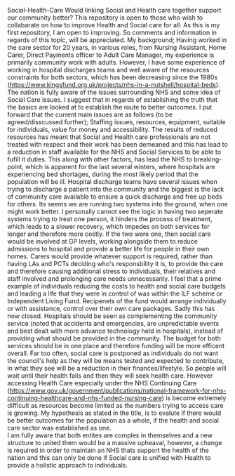  Social-Health-Care
Would linking Social and Health care together support our community better?
This repository is open to those who wish to collabarate on how to improve Health and Social care for all. As this is my first repository, I am open to improving. So comments and information in regards of this topic, will be appreciated.
My background; Having worked in the care sector for 20 years, in various roles, from Nursing Assistant, Home Carer, Direct Payments officer to Adult Care Manager, my experience is primarily community work with adults. However, I have some experience of working in hospital discharges teams and well aware of the resources constraints for both sectors, which has been decreasing since the 1980s (https://www.kingsfund.org.uk/projects/nhs-in-a-nutshell/hospital-beds). 
The nation is fully aware of the issues surrounding NHS and some idea of Social Care issues. I suggest that in regards of establishing the truth that the basics are looked at to establish the route to better outcomes. I put forward that the current main issues are as follows  (to be agreed/disscussed further); Staffing issues, resources, equipment, suitable for individuals, value for money and accessibility.
The results of reduced resources has meant that Social and Health care professionals are not treated with respect and their work has been demeaned and this has lead to a reduction in staff available for the NHS and Social Services to be able to fufill it duties. This along with other factors, has lead the NHS to breaking-point, which is apparent for the last several winters, where hospitals are experiencing bed shortages, during the most likely period that the population will be ill. Hospital discharge teams have several issues when trying to discharge a patient into the community and the biggest is the lack of community care available to ensure a quick discharge and free up beds for others. Its seems we are running two systems into the ground, when one might work better.
I personally cannot see the logic in having two seperate systems trying to treat one person, it hinders the process of treatment, which leads to a slower recovery, which impedes on both services for longer and therefore more costly. If the two were one, then social care would be involved at GP levels, working alongside them to reduce admissions to hospital and provide a better life for people in their own homes. Carers would provide whatever support is required, rather than having LAs and PCTs deciding who's responsbility it is, to provide the care and therefore causing additional stress to individuals, their relatives and staff involved and prolonging care needs unnecessarily. I feel that a prime example of individuals reducing the costs to health and social care budgets and leading a life that they were in control of was within the ILF scheme or Independent Living Fund. Recipenets of the fund would arrange individually or with assistance, control over their own care packages. Sadly this has now closed.
Hospitals should be seen as complementing the community service (noted that accidents and emergencies, are unpredictable events and best dealt with more advance technology held in hospitals), instead of providing what should be provided in the community. 
The budget for both services should be in one place and therefore funding will be more efficent overall. Far too often, social care is postponed as individuals do not want the council's help as they will be means tested and expected to contribute, in what they see will be a reduction in their finances/lifestyle. So people will wait until their health fails and then they will seek health care. However accessing Health Care especially under the NHS Continuing Care (https://www.gov.uk/government/publications/national-framework-for-nhs-continuing-healthcare-and-nhs-funded-nursing-care) is become extremely difficult as resources become limited as the numbers trying to access care is growing.
 My hypothesis as stated in the title, is to evalute if there would be better outcomes for the population as a whole, if the health and social care sector was established as one.  
I am fully aware that both entites are complex in themselves and a new structure to united them would be a massive upheaval, however, a change is required in order to maintain an NHS thats support the health of the nation and this can only be done if Social care is unified with Health to provide a holistic approach to individuals. 

